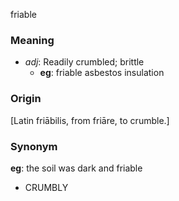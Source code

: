 friable
### Meaning
+ _adj_: Readily crumbled; brittle
    + __eg__: friable asbestos insulation

### Origin

[Latin friābilis, from friāre, to crumble.]

### Synonym

__eg__: the soil was dark and friable

+ CRUMBLY


